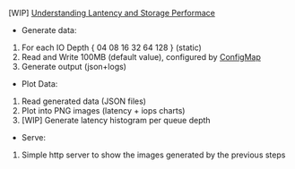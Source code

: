 


[WIP]
[Understanding Lantency and Storage Performace](http://louwrentius.com/understanding-iops-latency-and-storage-performance.html)

- Generate data:
1. For each IO Depth { 04 08 16 32 64 128 } (static)
1. Read and Write 100MB (default value), configured by [ConfigMap](/manifests/kubernetes/configmap.yaml)
1. Generate output (json+logs)

- Plot Data:
1. Read generated data (JSON files)
1. Plot into PNG images (latency + iops charts)
1. [WIP] Generate latency histogram per queue depth

- Serve:
1. Simple http server to show the images generated by the previous steps
